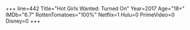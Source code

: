 +++
line=442
Title="Hot Girls Wanted: Turned On"
Year=2017
Age="18+"
IMDb="6.7"
RottenTomatoes="100%"
Netflix=1
Hulu=0
PrimeVideo=0
Disney=0
+++

